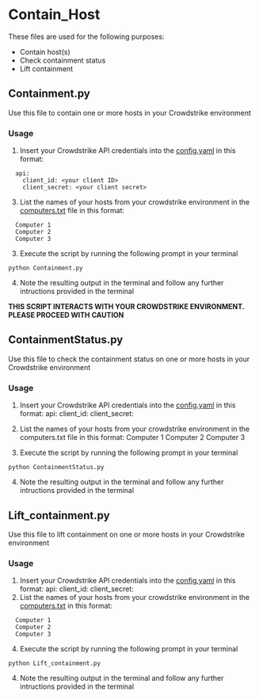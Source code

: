 # Contain_Host

These files are used for the following purposes:
- Contain host(s)
- Check containment status
- Lift containment

## Containment.py
Use this file to contain one or more hosts in your Crowdstrike environment

### Usage

1. Insert your Crowdstrike API credentials into the [config.yaml](./config.yaml) in this format:
```
  api:
    client_id: <your client ID>
    client_secret: <your client secret>
```
3. List the names of your hosts from your crowdstrike environment in the [computers.txt](./computers.txt) file in this format:
```
  Computer 1
  Computer 2
  Computer 3
```

3. Execute the script by running the following prompt in your terminal 
```
python Containment.py
```
4. Note the resulting output in the terminal and follow any further intructions provided in the terminal

**THIS SCRIPT INTERACTS WITH YOUR CROWDSTRIKE ENVIRONMENT. PLEASE PROCEED WITH CAUTION**

## ContainmentStatus.py
Use this file to check the containment status on one or more hosts in your Crowdstrike environment

### Usage
1. Insert your Crowdstrike API credentials into the [config.yaml](./config.yaml) in this format:
  api:
    client_id: <your client ID>
    client_secret: <your client secret>
2. List the names of your hosts from your crowdstrike environment in the computers.txt file in this format:
  Computer 1
  Computer 2
  Computer 3

3. Execute the script by running the following prompt in your terminal 
```
python ContainmentStatus.py
```
4. Note the resulting output in the terminal and follow any further intructions provided in the terminal

## Lift_containment.py
Use this file to lift containment on one or more hosts in your Crowdstrike environment
### Usage
1. Insert your Crowdstrike API credentials into the [config.yaml](./config.yaml) in this format:
  api:
    client_id: <your client ID>
    client_secret: <your client secret>
2. List the names of your hosts from your crowdstrike environment in the [computers.txt](./computers.txt) in this format:
```
  Computer 1
  Computer 2
  Computer 3
```

4. Execute the script by running the following prompt in your terminal 
```
python Lift_containment.py
```
4. Note the resulting output in the terminal and follow any further intructions provided in the terminal

